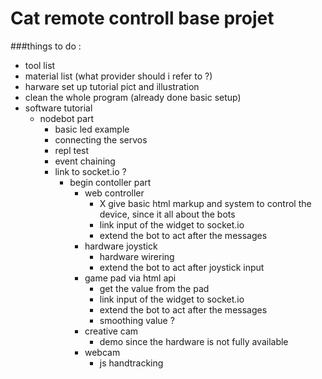 # Cat remote controll base projet

###things to do :

- tool list
- material list (what provider should i refer to ?)
- harware set up tutorial pict and illustration
- clean the whole program (already done basic setup)
- software tutorial
  - nodebot part
    - basic led example
    - connecting the servos
    - repl test
    - event chaining
    - link to socket.io ?
      - begin contoller part
        - web controller
          - X give basic html markup and system to control the device, since it all about the bots
          - link input of the widget to socket.io
          - extend the bot to act after the messages
        - hardware joystick
          - hardware wirering
          - extend the bot to act after joystick input
        - game pad via html api
          - get the value from the pad
          - link input of the widget to socket.io
          - extend the bot to act after the messages
          - smoothing value ?
        - creative cam
          - demo since the hardware is not fully available
        - webcam
          - js handtracking
